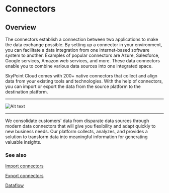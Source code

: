 # Connectors
## Overview

The connectors establish a connection between two applications to make the data exchange possible. By setting up a connector in your environment, you can facilitate a data integration from one internet-based software system to another. Examples of popular connectors are Azure, Salesforce, Google services, Amazon web services, and more. These data connectors enable you to combine various data sources into one integrated space.

SkyPoint Cloud comes with 200+ native connectors that collect and align data from your existing tools and technologies. With the help of connectors, you can import or export the data from the source platform to the destination platform.

---

![Alt text](/doc_snippets/Connectors_Overview.png)

---

We consolidate customers' data from disparate data sources through modern data connectors that will give you flexibility and adapt quickly to new business needs. Our platform collects, analyzes, and provides a solution to transform data into meaningful information for generating valuable insights.

### See also

[Import connectors](https://skypointcdpdocs.z22.web.core.windows.net/docs/importconnectors.html)

[Export connectors](https://skypointcdpdocs.z22.web.core.windows.net/docs/exportconnectors.html)

[Dataflow](https://skypointcdpdocs.z22.web.core.windows.net/docs/dataflows.html)  
